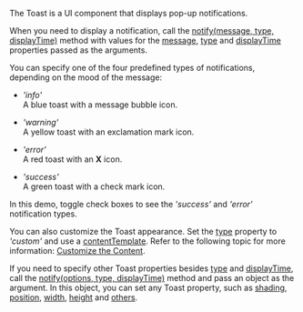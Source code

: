 The Toast is a UI component that displays pop-up notifications. 

When you need to display a notification, call the [notify(message, type, displayTime)](/Documentation/ApiReference/Common/Utils/ui/#notifymessage_type_displayTime) method with values for the [message](/Documentation/ApiReference/UI_Components/dxToast/Configuration/#message), [type](/Documentation/ApiReference/UI_Components/dxToast/Configuration/#type) and [displayTime](/Documentation/ApiReference/UI_Components/dxToast/Configuration/#displayTime) properties passed as the arguments.

You can specify one of the four predefined types of notifications, depending on the mood of the message:

- *'info'*   
A blue toast with a message bubble icon.

- *'warning'*   
A yellow toast with an exclamation mark icon.

- *'error'*   
A red toast with an **X** icon.

- *'success'*   
A green toast with a check mark icon.

In this demo, toggle check boxes to see the *'success'* and *'error'* notification types.

You can also customize the Toast appearance. Set the [type](/Documentation/ApiReference/UI_Components/dxToast/Configuration/#type) property to *'custom'* and use a [contentTemplate](/Documentation/ApiReference/UI_Components/dxToast/Configuration/#contentTemplate). Refer to the following topic for more information: [Customize the Content](/Documentation/Guide/UI_Components/Toast/Customize_the_Content/).

If you need to specify other Toast properties besides [type](/Documentation/ApiReference/UI_Components/dxToast/Configuration/#type) and [displayTime](/Documentation/ApiReference/UI_Components/dxToast/Configuration/#displayTime), call the [notify(options, type, displayTime)](/Documentation/ApiReference/Common/Utils/ui/#notifyoptions_type_displayTime) method and pass an object as the argument. In this object, you can set any Toast property, such as [shading](/Documentation/ApiReference/UI_Components/dxToast/Configuration/#shading), [position](/Documentation/ApiReference/UI_Components/dxToast/Configuration/#position), [width](/Documentation/ApiReference/UI_Components/dxToast/Configuration/#width), [height](/Documentation/ApiReference/UI_Components/dxToast/Configuration/#height) and [others](/Documentation/ApiReference/UI_Components/dxToast/Configuration/).


